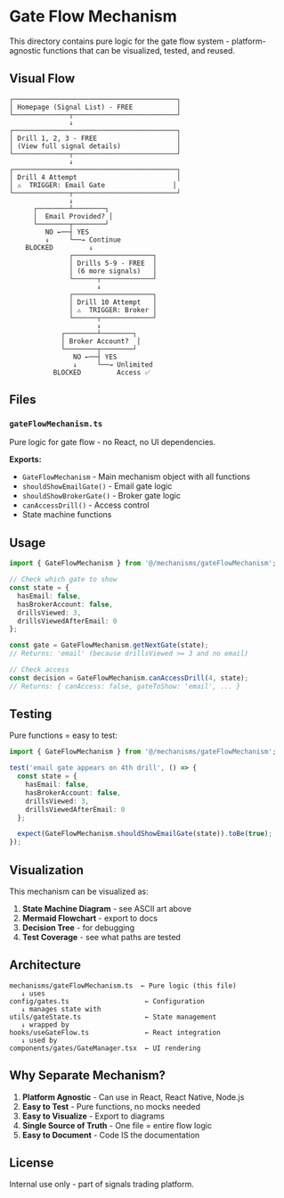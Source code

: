 # Gate Flow Mechanism

This directory contains pure logic for the gate flow system - platform-agnostic functions that can be visualized, tested, and reused.

## Visual Flow

```
┌─────────────────────────────────────────┐
│ Homepage (Signal List) - FREE           │
└──────────────┬──────────────────────────┘
               ↓
┌─────────────────────────────────────────┐
│ Drill 1, 2, 3 - FREE                    │
│ (View full signal details)              │
└──────────────┬──────────────────────────┘
               ↓
┌─────────────────────────────────────────┐
│ Drill 4 Attempt                         │
│ ⚠️  TRIGGER: Email Gate                 │
└──────────────┬──────────────────────────┘
               ↓
      ┌────────┴────────┐
      │  Email Provided? │
      └────────┬────────┘
         NO ←──┤ YES
         ↓     └──→ Continue
    BLOCKED         ↓
               ┌────────────────────┐
               │ Drills 5-9 - FREE  │
               │ (6 more signals)   │
               └──────┬─────────────┘
                      ↓
               ┌────────────────────┐
               │ Drill 10 Attempt   │
               │ ⚠️  TRIGGER: Broker │
               └──────┬─────────────┘
                      ↓
             ┌────────┴────────┐
             │ Broker Account?  │
             └────────┬────────┘
                NO ←──┤ YES
                ↓     └──→ Unlimited
           BLOCKED         Access ✅
```

## Files

### `gateFlowMechanism.ts`
Pure logic for gate flow - no React, no UI dependencies.

**Exports:**
- `GateFlowMechanism` - Main mechanism object with all functions
- `shouldShowEmailGate()` - Email gate logic
- `shouldShowBrokerGate()` - Broker gate logic
- `canAccessDrill()` - Access control
- State machine functions

## Usage

```typescript
import { GateFlowMechanism } from '@/mechanisms/gateFlowMechanism';

// Check which gate to show
const state = {
  hasEmail: false,
  hasBrokerAccount: false,
  drillsViewed: 3,
  drillsViewedAfterEmail: 0
};

const gate = GateFlowMechanism.getNextGate(state);
// Returns: 'email' (because drillsViewed >= 3 and no email)

// Check access
const decision = GateFlowMechanism.canAccessDrill(4, state);
// Returns: { canAccess: false, gateToShow: 'email', ... }
```

## Testing

Pure functions = easy to test:

```typescript
import { GateFlowMechanism } from '@/mechanisms/gateFlowMechanism';

test('email gate appears on 4th drill', () => {
  const state = {
    hasEmail: false,
    hasBrokerAccount: false,
    drillsViewed: 3,
    drillsViewedAfterEmail: 0
  };

  expect(GateFlowMechanism.shouldShowEmailGate(state)).toBe(true);
});
```

## Visualization

This mechanism can be visualized as:

1. **State Machine Diagram** - see ASCII art above
2. **Mermaid Flowchart** - export to docs
3. **Decision Tree** - for debugging
4. **Test Coverage** - see what paths are tested

## Architecture

```
mechanisms/gateFlowMechanism.ts  ← Pure logic (this file)
   ↓ uses
config/gates.ts                   ← Configuration
   ↓ manages state with
utils/gateState.ts                ← State management
   ↓ wrapped by
hooks/useGateFlow.ts              ← React integration
   ↓ used by
components/gates/GateManager.tsx  ← UI rendering
```

## Why Separate Mechanism?

1. **Platform Agnostic** - Can use in React, React Native, Node.js
2. **Easy to Test** - Pure functions, no mocks needed
3. **Easy to Visualize** - Export to diagrams
4. **Single Source of Truth** - One file = entire flow logic
5. **Easy to Document** - Code IS the documentation

## License

Internal use only - part of signals trading platform.
